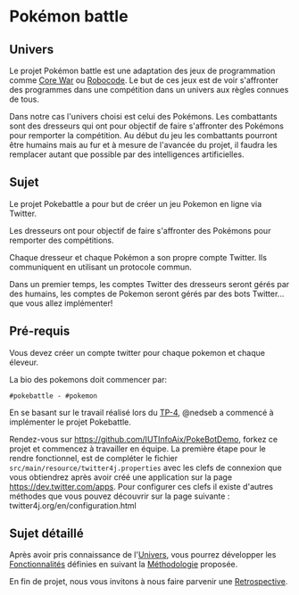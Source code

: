 # Pokémon battle

## Univers

Le projet Pokémon battle est une adaptation des jeux de programmation comme 
[Core War](http://fr.wikipedia.org/wiki/Core_War) ou [Robocode](http://robowiki.net/). Le but de ces jeux est de 
voir s'affronter des programmes dans une compétition dans un univers aux règles connues de tous.

Dans notre cas l'univers choisi est celui des Pokémons. Les combattants sont des dresseurs qui ont pour objectif de 
faire s'affronter des Pokémons pour remporter la compétition. Au début du jeu les combattants pourront être humains 
mais au fur et à mesure de l'avancée du projet, il faudra les remplacer autant que possible par des intelligences
artificielles.

## Sujet

Le projet Pokebattle a pour but de créer un jeu Pokemon en ligne via
Twitter.

Les dresseurs ont pour objectif de faire s'affronter des Pokémons pour
remporter des compétitions.

Chaque dresseur et chaque Pokémon a son propre compte Twitter. Ils
communiquent en utilisant un protocole commun.

Dans un premier temps, les comptes Twitter des dresseurs seront gérés
par des humains, les comptes de Pokemon seront gérés par des bots
Twitter... que vous allez implémenter!

## Pré-requis

Vous devez créer un compte twitter pour chaque pokemon et chaque
éleveur.

La bio des pokemons doit commencer par:

```
#pokebattle - #pokemon
```

En se basant sur le travail réalisé lors du [TP-4](http://bit.ly/iut-4), @nedseb a 
commencé à implémenter le projet Pokebattle.

Rendez-vous sur https://github.com/IUTInfoAix/PokeBotDemo, forkez ce projet et commencez à travailler en équipe. La première étape pour le rendre fonctionnel,
est de compléter le fichier `src/main/resource/twitter4j.properties` avec les clefs de connexion que vous obtiendrez après avoir créé une application sur la page 
https://dev.twitter.com/apps. Pour configurer ces clefs il existe d'autres méthodes que vous pouvez découvrir sur la page suivante : twitter4j.org/en/configuration.html 

## Sujet détaillé

Après avoir pris connaissance de l'[Univers](https://github.com/IUTInfoAix/PokeBattle/blob/master/univers.md), 
vous pourrez développer les [Fonctionnalités](https://github.com/IUTInfoAix/PokeBattle/blob/master/fonctionalites.md)
définies en suivant la [Méthodologie](https://github.com/IUTInfoAix/PokeBattle/blob/master/methodologie.md) proposée.

En fin de projet, nous vous invitons à nous faire parvenir une [Retrospective](https://github.com/IUTInfoAix/PokeBattle/blob/master/retrospective.md).
